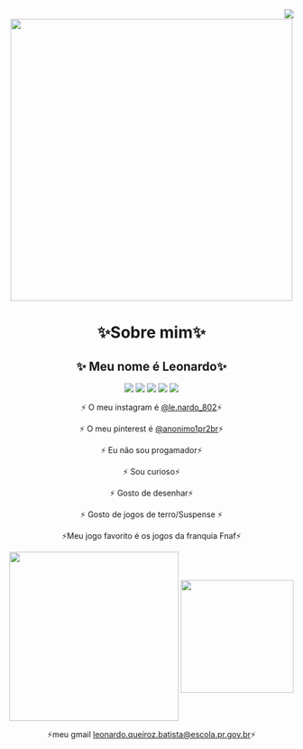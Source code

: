  <div align="center">  
  <img align="right" src="https://komarev.com/ghpvc/?username=LeonQ01&color=ff69b4"><br>   

 <td><img src="https://media1.tenor.com/m/JHPSRMwQkCAAAAAC/elmo-hell.gif" align="center"width="500"> </td>
 

 
# ✨Sobre mim✨
  ## ✨ Meu nome é Leonardo✨  
  
 <a href="https://steamcommunity.com/profiles/76561199736834109/" target="_blank"><img src="https://img.shields.io/badge/Steam-000000?style=for-the-badge&logo=steam&logoColor=white" target="_blank"></a>
 <a href="https://www.instagram.com/le.onardo_802/" target="_blank"><img src="https://img.shields.io/badge/-Instagram-%23E4405F?style=for-the-badge&logo=instagram&logoColor=white" target="_blank"></a>
 <a href="https://github.com/LeonQ01" target="_blank"><img src="https://img.shields.io/badge/GitHub-100000?style=for-the-badge&logo=github&logoColor=white" target="_blank"></a>
  <a href = "https://br.pinterest.com/anonimo1pr2br/"><img src="https://img.shields.io/badge/-pinterest-%23E4405F?style=for-the-badge&logo=pinterest&logoColor=white" target="_red"></a>
   <a href = "https://outlook.live.com/mail/0/deeplink/compose?mailtouri=mailto%3Aleonardo.queiroz.batista%40escola.pr.gov.br"><img src="https://img.shields.io/badge/-Gmail-%23333?style=for-the-badge&logo=gmail&logoColor=white" target="_blank"></a>


   
 ⚡ O meu instagram é [@le.nardo_802](https://www.instagram.com/le.onardo_802/)⚡ 
 
  ⚡ O meu pinterest é [@anonimo1pr2br](https://br.pinterest.com/anonimo1pr2br/_profile/)⚡ 
  

⚡ Eu não sou progamador⚡

   ⚡ Sou curioso⚡ 
   
⚡ Gosto de desenhar⚡

⚡ Gosto de jogos de terro/Suspense ⚡

⚡Meu jogo favorito é os jogos da franquia Fnaf⚡







 <td><img src="https://media1.tenor.com/m/GoXnaLujI14AAAAC/foxy-the-rock.gif" align="center" src="Welcome.png" width="300"> </td> <td><img src="https://media1.tenor.com/m/Et8ofT6Ng8AAAAAC/bruh-fnaf.gif" align="center" src="Welcome.png" width="200"> </td>

   ⚡meu gmail  [leonardo.queiroz.batista@escola.pr.gov.br](https://mail.google.com/mail/u/1/#inbox?compose=new)⚡
  



